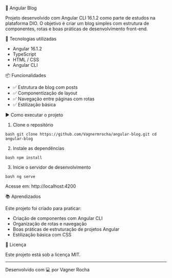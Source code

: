 📰 Angular Blog

Projeto desenvolvido com Angular CLI 16.1.2 como parte de estudos na plataforma DIO. O objetivo é criar um blog simples com estrutura de componentes, rotas e boas práticas de desenvolvimento front-end.

🚀 Tecnologias utilizadas

- Angular 16.1.2
- TypeScript
- HTML / CSS
- Angular CLI

📦 Funcionalidades

- ✅ Estrutura de blog com posts
- ✅ Componentização de layout
- ✅ Navegação entre páginas com rotas
- ✅ Estilização básica

▶️ Como executar o projeto

1. Clone o repositório

`bash
git clone https://github.com/Vagnermrocha/angular-blog.git
cd angular-blog
`

2. Instale as dependências

`bash
npm install
`

3. Inicie o servidor de desenvolvimento

`bash
ng serve
`

Acesse em: http://localhost:4200

📚 Aprendizados

Este projeto foi criado para praticar:
- Criação de componentes com Angular CLI
- Organização de rotas e navegação
- Boas práticas de estruturação de projetos Angular
- Estilização básica com CSS

📄 Licença

Este projeto está sob a licença MIT.

---

Desenvolvido com 💻 por Vagner Rocha
